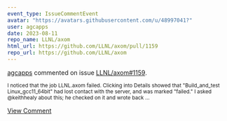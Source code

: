 ```yaml
---
event_type: IssueCommentEvent
avatar: "https://avatars.githubusercontent.com/u/48997041?"
user: agcapps
date: 2023-08-11
repo_name: LLNL/axom
html_url: https://github.com/LLNL/axom/pull/1159
repo_url: https://github.com/LLNL/axom
---
```


<a href='https://github.com/agcapps' target='_blank'>agcapps</a> commented on issue <a href='https://github.com/LLNL/axom/pull/1159' target='_blank'>LLNL/axom#1159</a>.

<small>I noticed that the job LLNL.axom failed.  Clicking into Details showed that "Build_and_test Linux_gcc11_64bit" had lost contact with the server, and was marked "failed."  I asked @keithhealy about this; he checked on it and wrote back...</small>

<a href='https://github.com/LLNL/axom/pull/1159' target='_blank'>View Comment</a>